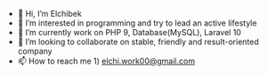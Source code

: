 - 👋 Hi, I’m Elchibek
- 👀 I’m interested in programming and try to lead an active lifestyle
- 🌱 I’m currently work on PHP 9, Database(MySQL), Laravel 10  
- 💞️ I’m looking to collaborate on stable, friendly and result-oriented company
- 📫 How to reach me 1) elchi.work00@gmail.com

<!---
elchibek1/elchibek1 is a ✨ special ✨ repository because its `README.md` (this file) appears on your GitHub profile.
You can click the Preview link to take a look at your changes.
--->
